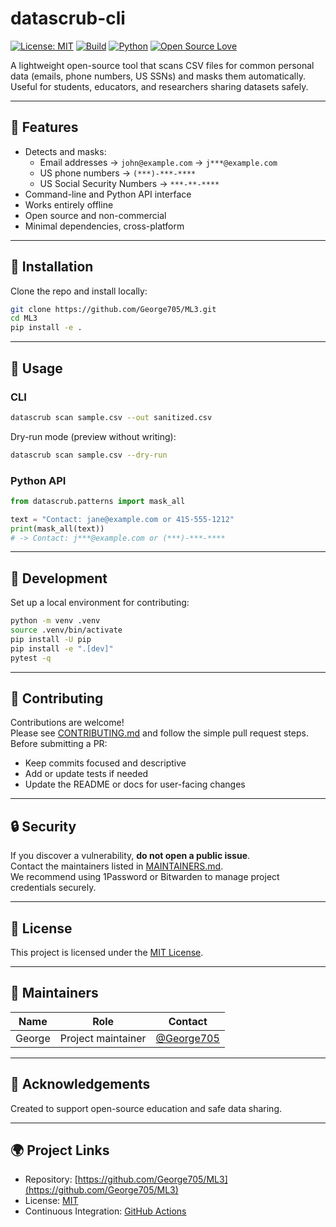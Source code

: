 # datascrub-cli

[![License: MIT](https://img.shields.io/badge/License-MIT-blue.svg)](LICENSE)
[![Build](https://github.com/George705/ML3/actions/workflows/ci.yml/badge.svg)](https://github.com/George705/ML3/actions)
[![Python](https://img.shields.io/badge/python-3.9%2B-brightgreen)]()
[![Open Source Love](https://badges.frapsoft.com/os/v1/open-source.svg?v=103)]()

A lightweight open-source tool that scans CSV files for common personal data (emails, phone numbers, US SSNs) and masks them automatically.  
Useful for students, educators, and researchers sharing datasets safely.

---

## 🚀 Features
- Detects and masks:
  - Email addresses → `john@example.com` → `j***@example.com`
  - US phone numbers → `(***)-***-****`
  - US Social Security Numbers → `***-**-****`
- Command-line and Python API interface
- Works entirely offline
- Open source and non-commercial
- Minimal dependencies, cross-platform

---

## 🧩 Installation
Clone the repo and install locally:

```bash
git clone https://github.com/George705/ML3.git
cd ML3
pip install -e .
```

---

## 🧪 Usage

### CLI
```bash
datascrub scan sample.csv --out sanitized.csv
```

Dry-run mode (preview without writing):
```bash
datascrub scan sample.csv --dry-run
```

### Python API
```python
from datascrub.patterns import mask_all

text = "Contact: jane@example.com or 415-555-1212"
print(mask_all(text))
# -> Contact: j***@example.com or (***)-***-****
```

---

## 🧰 Development
Set up a local environment for contributing:

```bash
python -m venv .venv
source .venv/bin/activate
pip install -U pip
pip install -e ".[dev]"
pytest -q
```

---

## 🤝 Contributing
Contributions are welcome!  
Please see [CONTRIBUTING.md](CONTRIBUTING.md) and follow the simple pull request steps.  
Before submitting a PR:
- Keep commits focused and descriptive  
- Add or update tests if needed  
- Update the README or docs for user-facing changes  

---

## 🔒 Security
If you discover a vulnerability, **do not open a public issue**.  
Contact the maintainers listed in [MAINTAINERS.md](MAINTAINERS.md).  
We recommend using 1Password or Bitwarden to manage project credentials securely.

---

## 🪪 License
This project is licensed under the [MIT License](LICENSE).

---

## 👥 Maintainers
| Name | Role | Contact |
|------|------|----------|
| George| Project maintainer | [@George705](https://github.com/George705) |

---

## 📜 Acknowledgements
Created to support open-source education and safe data sharing.

---

## 🌍 Project Links
- Repository: [https://github.com/George705/ML3](https://github.com/George705/ML3)
- License: [MIT](LICENSE)
- Continuous Integration: [GitHub Actions](https://github.com/George705/ML3/actions)
